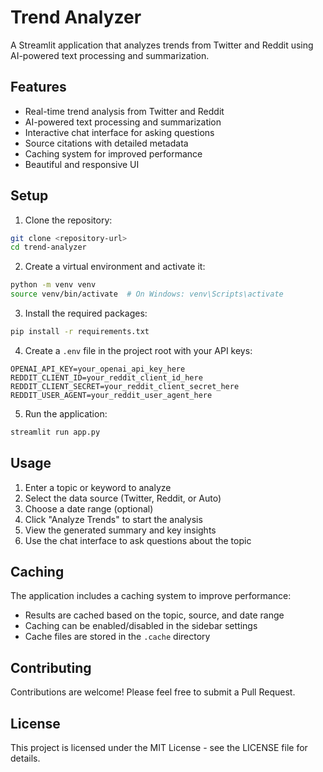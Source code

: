 # Trend Analyzer

A Streamlit application that analyzes trends from Twitter and Reddit using AI-powered text processing and summarization.

## Features

- Real-time trend analysis from Twitter and Reddit
- AI-powered text processing and summarization
- Interactive chat interface for asking questions
- Source citations with detailed metadata
- Caching system for improved performance
- Beautiful and responsive UI

## Setup

1. Clone the repository:
```bash
git clone <repository-url>
cd trend-analyzer
```

2. Create a virtual environment and activate it:
```bash
python -m venv venv
source venv/bin/activate  # On Windows: venv\Scripts\activate
```

3. Install the required packages:
```bash
pip install -r requirements.txt
```

4. Create a `.env` file in the project root with your API keys:
```
OPENAI_API_KEY=your_openai_api_key_here
REDDIT_CLIENT_ID=your_reddit_client_id_here
REDDIT_CLIENT_SECRET=your_reddit_client_secret_here
REDDIT_USER_AGENT=your_reddit_user_agent_here
```

5. Run the application:
```bash
streamlit run app.py
```

## Usage

1. Enter a topic or keyword to analyze
2. Select the data source (Twitter, Reddit, or Auto)
3. Choose a date range (optional)
4. Click "Analyze Trends" to start the analysis
5. View the generated summary and key insights
6. Use the chat interface to ask questions about the topic

## Caching

The application includes a caching system to improve performance:
- Results are cached based on the topic, source, and date range
- Caching can be enabled/disabled in the sidebar settings
- Cache files are stored in the `.cache` directory

## Contributing

Contributions are welcome! Please feel free to submit a Pull Request.

## License

This project is licensed under the MIT License - see the LICENSE file for details. 